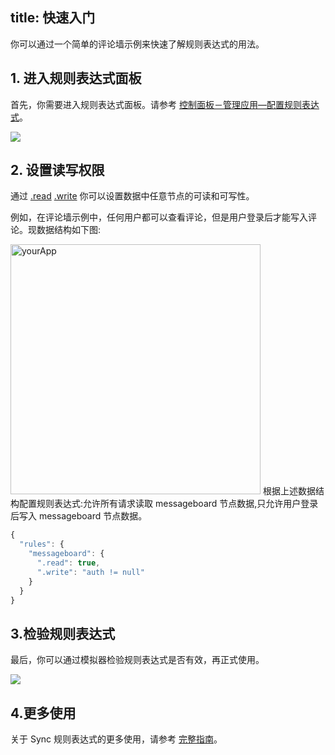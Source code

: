 
title: 快速入门
---

你可以通过一个简单的评论墙示例来快速了解规则表达式的用法。

## 1. 进入规则表达式面板

首先，你需要进入规则表达式面板。请参考 [控制面板－管理应用—配置规则表达式](/console/administer.html#配置规则表达式)。


![](/images/rule-overview.png)

## 2. 设置读写权限

通过 [.read](/api/sync/rule.html#read) [.write](/api/sync/rule.html#write) 你可以设置数据中任意节点的可读和可写性。

例如，在评论墙示例中，任何用户都可以查看评论，但是用户登录后才能写入评论。现数据结构如下图:

 <img src="/images/saveapp.png" alt="yourApp" width="400">
根据上述数据结构配置规则表达式:允许所有请求读取 messageboard 节点数据,只允许用户登录后写入 messageboard 节点数据。

```javascript
{
  "rules": {
    "messageboard": {
      ".read": true,
      ".write": "auth != null"
    }
  }
}
```

## 3.检验规则表达式

最后，你可以通过模拟器检验规则表达式是否有效，再正式使用。


![](/images/simulator.png)

## 4.更多使用

关于 Sync 规则表达式的更多使用，请参考 [完整指南](/guide/sync/rules/introduce.html)。